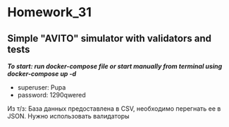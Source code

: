 # Homework_31
## Simple "AVITO" simulator with validators and tests

***To start: run docker-compose file or start manually from terminal using docker-compose up -d***

* superuser: Pupa
* password: 1290qwered


Из т/з:
База данных предоставлена в CSV, необходимо перегнать ее в JSON.
Нужно использовать валидаторы 
